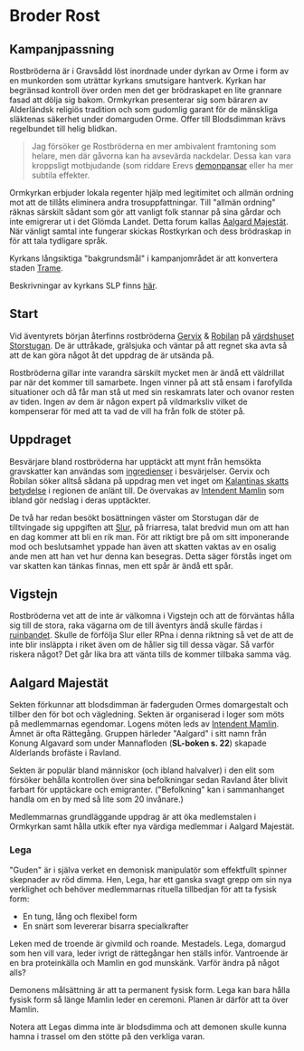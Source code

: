 <title>Broder Rost - Gravsådd</title>

# Broder Rost

## Kampanjpassning

Rostbröderna är i Gravsådd löst inordnade under dyrkan av Orme i form av en munkorden som uträttar kyrkans smutsigare hantverk. Kyrkan har begränsad kontroll över orden men det ger brödraskapet en lite grannare fasad att dölja sig bakom. Ormkyrkan presenterar sig som bärar*en* av Alderländsk religiös tradition och som gudomlig garant för de mänskliga släktenas säkerhet under domarguden Orme. Offer till Blodsdimman krävs regelbundet till helig blidkan.

> Jag försöker ge Rostbröderna en mer ambivalent framtoning som helare, men där gåvorna kan ha avsevärda nackdelar. Dessa kan vara kroppsligt motbjudande (som riddare Erevs [demonpansar](rostbröder.html#mogpansar) eller ha mer subtila effekter.

Ormkyrkan erbjuder lokala regenter hjälp med legitimitet och allmän ordning mot att de tillåts eliminera andra trosuppfattningar. Till "allmän ordning" räknas särskilt sådant som gör att vanligt folk stannar på sina gårdar och inte emigrerar ut i det Glömda Landet. Detta forum kallas [Aalgard Majestät](#aalgard-majestat). När vänligt samtal inte fungerar skickas Rostkyrkan och dess brödraskap in för att tala tydligare språk.

Kyrkans långsiktiga "bakgrundsmål" i kampanjområdet är att konvertera staden [Trame](trame.html).

Beskrivningar av kyrkans SLP finns [här](rostbröder.html).

## Start

Vid äventyrets början återfinns rostbröderna [Gervix](rostbröder.html#gervix) & [Robilan](rostbröder.html#robilan) på [värdshuset Storstugan](storstugan.html). De är uttråkade, grälsjuka och väntar på att regnet ska avta så att de kan göra något åt det uppdrag de är utsända på.

Rostbröderna gillar inte varandra särskilt mycket men är ändå ett väldrillat par när det kommer till samarbete. Ingen vinner på att stå ensam i farofyllda situationer och då får man stå ut med sin reskamrats later och ovanor resten av tiden. Ingen av dem är någon expert på vildmarksliv vilket de kompenserar för med att ta vad de vill ha från folk de stöter på.

## Uppdraget

Besvärjare bland rostbröderna har upptäckt att mynt från hemsökta gravskatter kan användas som [ingredienser](husregler.html#ingredienser-s-114) i besvärjelser. Gervix och Robilan söker alltså sådana på uppdrag men vet inget om [Kalantinas skatts betydelse](kalantina.html#skattens-betydelse) i regionen de anlänt till. De övervakas av [Intendent Mamlin](rostbröder.html#intendent-mamlin) som ibland gör nedslag i deras upptäckter.

De två har redan besökt bosättningen väster om Storstugan där de tilltvingade sig uppgiften att [Slur](slur.html), på friarresa, talat bredvid mun om att han en dag kommer att bli en rik man. För att riktigt bre på om sitt imponerande mod och beslutsamhet yppade han även att skatten vaktas av en osalig ande men att han vet hur denna kan besegras. Detta säger förstås inget om var skatten kan tänkas finnas, men ett spår är ändå ett spår.

## Vigstejn

Rostbröderna vet att de inte är välkomna i Vigstejn och att de förväntas hålla sig till de stora, raka vägarna om de till äventyrs ändå skulle färdas i [ruinbandet](vigstejns_ruinband.html). Skulle de förfölja Slur eller RPna i denna riktning så vet de att de inte blir insläppta i riket även om de håller sig till dessa vägar. Så varför riskera något? Det går lika bra att vänta tills de kommer tillbaka samma väg.

## Aalgard Majestät

Sekten förkunnar att blodsdimman är faderguden Ormes domargestalt och tillber den för bot och vägledning. Sekten är organiserad i loger som möts på medlemmarnas egendomar. Logens möten leds av [Intendent Mamlin](rostbröder.html#intendent-mamlin). Ämnet är ofta Rättegång. Gruppen härleder "Aalgard" i sitt namn från Konung Algavard som under Mannafloden (**SL-boken s. 22**) skapade Alderlands brofäste i Ravland.

Sekten är populär bland människor (och ibland halvalver) i den elit som försöker behålla kontrollen över sina befolkningar sedan Ravland åter blivit farbart för upptäckare och emigranter. ("Befolkning" kan i sammanhanget handla om en by med så lite som 20 invånare.)

Medlemmarnas grundläggande uppdrag är att öka medlemstalen i Ormkyrkan samt hålla utkik efter nya värdiga medlemmar i Aalgard Majestät.

### Lega

"Guden" är i själva verket en demonisk manipulatör som effektfullt spinner skepnader av röd dimma. Hen, Lega, har ett ganska svagt grepp om sin nya verklighet och behöver medlemmarnas rituella tillbedjan för att ta fysisk form:

* En tung, lång och flexibel form
* En snärt som levererar bisarra specialkrafter

Leken med de troende är givmild och roande. Mestadels. Lega, domargud som hen vill vara, leder ivrigt de rättegångar hen ställs inför. Vantroende är en bra proteinkälla och Mamlin en god munskänk. Varför ändra på något alls?

Demonens målsättning är att ta permanent fysisk form. Lega kan bara hålla fysisk form så länge Mamlin leder en ceremoni. Planen är därför att ta över Mamlin.

Notera att Legas dimma inte är blodsdimma och att demonen skulle kunna hamna i trassel om den stötte på den verkliga varan.
